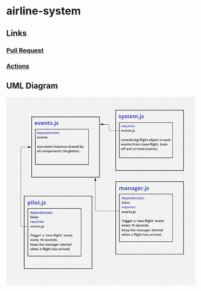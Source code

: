 # airline-system

## Links

### [Pull Request](https://github.com/hadeel999/airline-system/pull/1)
### [Actions](https://github.com/hadeel999/airline-system/actions)

## UML Diagram
![](./events.PNG)
